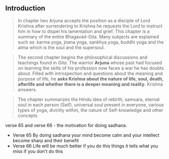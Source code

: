 
## Introduction

> In chapter two Arjuna accepts the position as a disciple of Lord Krishna after surrendering to Krishna he requests the Lord to instruct him in how to dispel his lamentation and grief.  This chapter is a summary of the entire Bhagavad-Gita. Many subjects are explained such as: karma yoga, jnana yoga, sankhya yoga, buddhi yoga and the atma which is the soul and the supersoul.

> The second chapter begins the philosophical discussions and teachings found in _Gita_. The warrior **Arjuna** whose past had focused on learning the skills of his profession now faces a war he has doubts about. Filled with introspection and questions about the meaning and purpose of life, he  **asks Krishna about the nature of life, soul, death, afterlife and whether there is a deeper meaning and reality.** Krishna answers. 

> The chapter summarizes the Hindu idea of rebirth, samsara, eternal soul in each person (Self), universal soul present in everyone, various types of yoga, divinity within, the nature of Self-knowledge and other concepts

 verse 65 and verse 66 -  the motivation for doing sadhana.  
 -  Verse 65 By doing sadhana your mind become calm and your intellect become sharp and their benefit
 - Verse 66 Life will be much better if you do this things it tells what you miss if you don't do this